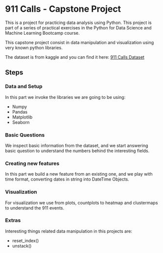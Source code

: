 # 911 Calls - Capstone Project
This is a project for practicing data analysis using Python. This project is part of a series of practical exercises in the Python for Data Science and Machine Learning Bootcamp course. 

This capstone project consist in data manipulation and visualization using very known python libraries. 

The dataset is from kaggle and you can find it here: [911 Calls Dataset](https://www.kaggle.com/mchirico/montcoalert)

## Steps

### Data and Setup
In this part we invoke the libraries we are going to be using:

- Numpy
- Pandas
- Matplotlib
- Seaborn

### Basic Questions
We inspect basic information from the dataset, and we start answering basic question to understand the numbers behind the interesting fields.

### Creating new features
In this part we build a new feature from an existing one, and we play with time format, converting dates in string into DateTime Objects.

### Visualization
For visualization we use from plots, countplots to heatmap and clustermaps to understand the 911 events.

### Extras
Interesting things related data manipulation in this projects are:

- reset_index() 
- unstack()
